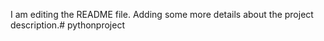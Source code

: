 I am editing the README file. Adding some more details about the project description.# pythonproject
